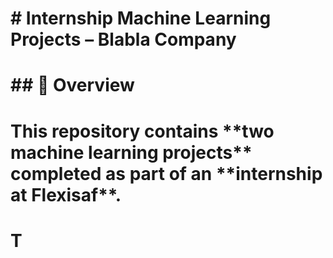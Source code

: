 # \# Internship Machine Learning Projects – Blabla Company

# 

# \## 📖 Overview

# This repository contains \*\*two machine learning projects\*\* completed as part of an \*\*internship at Flexisaf\*\*.  

# T

